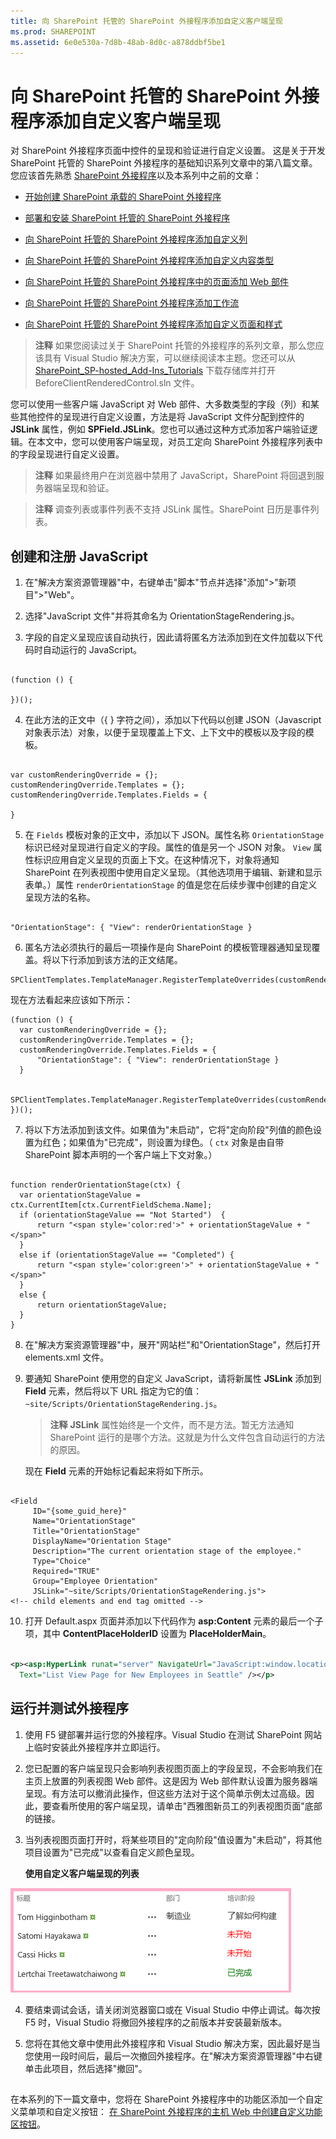 ```yaml
---
title: 向 SharePoint 托管的 SharePoint 外接程序添加自定义客户端呈现
ms.prod: SHAREPOINT
ms.assetid: 6e0e530a-7d8b-48ab-8d0c-a878ddbf5be1
---
```



# 向 SharePoint 托管的 SharePoint 外接程序添加自定义客户端呈现
对 SharePoint 外接程序页面中控件的呈现和验证进行自定义设置。
这是关于开发 SharePoint 托管的 SharePoint 外接程序的基础知识系列文章中的第八篇文章。您应该首先熟悉  [SharePoint 外接程序](sharepoint-add-ins.md)以及本系列中之前的文章：





-  [开始创建 SharePoint 承载的 SharePoint 外接程序](get-started-creating-sharepoint-hosted-sharepoint-add-ins.md)


-  [部署和安装 SharePoint 托管的 SharePoint 外接程序](deploy-and-install-a-sharepoint-hosted-sharepoint-add-in.md)


-  [向 SharePoint 托管的 SharePoint 外接程序添加自定义列](add-custom-columns-to-a-sharepoint-hostedsharepoint-add-in.md)


-  [向 SharePoint 托管的 SharePoint 外接程序添加自定义内容类型](add-a-custom-content-type-to-a-sharepoint-hostedsharepoint-add-in.md)


-  [向 SharePoint 托管的 SharePoint 外接程序中的页面添加 Web 部件](add-a-web-part-to-a-page-in-a-sharepoint-hosted-sharepoint-add-in.md)


-  [向 SharePoint 托管的 SharePoint 外接程序添加工作流](add-a-workflow-to-a-sharepoint-hosted-sharepoint-add-in.md)


-  [向 SharePoint 托管的 SharePoint 外接程序添加自定义页面和样式](add-a-custom-page-and-style-to-a-sharepoint-hosted-sharepoint-add-in.md)



> **注释**
> 如果您阅读过关于 SharePoint 托管的外接程序的系列文章，那么您应该具有 Visual Studio 解决方案，可以继续阅读本主题。您还可以从  [SharePoint_SP-hosted_Add-Ins_Tutorials](https://github.com/OfficeDev/SharePoint_SP-hosted_Add-Ins_Tutorials) 下载存储库并打开 BeforeClientRenderedControl.sln 文件。




您可以使用一些客户端 JavaScript 对 Web 部件、大多数类型的字段（列）和某些其他控件的呈现进行自定义设置，方法是将 JavaScript 文件分配到控件的 **JSLink** 属性，例如 **SPField.JSLink**。您也可以通过这种方式添加客户端验证逻辑。在本文中，您可以使用客户端呈现，对员工定向 SharePoint 外接程序列表中的字段呈现进行自定义设置。
> **注释**
> 如果最终用户在浏览器中禁用了 JavaScript，SharePoint 将回退到服务器端呈现和验证。 





> **注释**
> 调查列表或事件列表不支持 JSLink 属性。SharePoint 日历是事件列表。 





## 创建和注册 JavaScript






1. 在"解决方案资源管理器"中，右键单击"脚本"节点并选择"添加">"新项目">"Web"。


2. 选择"JavaScript 文件"并将其命名为 OrientationStageRendering.js。


3. 字段的自定义呈现应该自动执行，因此请将匿名方法添加到在文件加载以下代码时自动运行的 JavaScript。

  ```

(function () {

})();
  ```

4. 在此方法的正文中（{ } 字符之间），添加以下代码以创建 JSON（Javascript 对象表示法）对象，以便于呈现覆盖上下文、上下文中的模板以及字段的模板。

  ```

var customRenderingOverride = {};
customRenderingOverride.Templates = {};
customRenderingOverride.Templates.Fields = {

}
  ```

5. 在  `Fields` 模板对象的正文中，添加以下 JSON。属性名称 `OrientationStage` 标识已经对呈现进行自定义的字段。属性的值是另一个 JSON 对象。 `View` 属性标识应用自定义呈现的页面上下文。在这种情况下，对象将通知 SharePoint 在列表视图中使用自定义呈现。（其他选项用于编辑、新建和显示表单。）属性 `renderOrientationStage` 的值是您在后续步骤中创建的自定义呈现方法的名称。

  ```

"OrientationStage": { "View": renderOrientationStage }
  ```

6. 匿名方法必须执行的最后一项操作是向 SharePoint 的模板管理器通知呈现覆盖。将以下行添加到该方法的正文结尾。

  ```
  SPClientTemplates.TemplateManager.RegisterTemplateOverrides(customRenderingOverride);
  ```


现在方法看起来应该如下所示：



  ```
  (function () {
    var customRenderingOverride = {};
    customRenderingOverride.Templates = {};
    customRenderingOverride.Templates.Fields = {
        "OrientationStage": { "View": renderOrientationStage }
    }

    SPClientTemplates.TemplateManager.RegisterTemplateOverrides(customRenderingOverride);
})();
  ```

7. 将以下方法添加到该文件。如果值为"未启动"，它将"定向阶段"列值的颜色设置为红色；如果值为"已完成"，则设置为绿色。（ `ctx` 对象是由自带 SharePoint 脚本声明的一个客户端上下文对象。）

  ```

function renderOrientationStage(ctx) {
    var orientationStageValue = ctx.CurrentItem[ctx.CurrentFieldSchema.Name];
    if (orientationStageValue == "Not Started")  {
        return "<span style='color:red'>" + orientationStageValue + "</span>"
    }
    else if (orientationStageValue == "Completed") {
        return "<span style='color:green'>" + orientationStageValue + "</span>"
    }
    else {
        return orientationStageValue;
    }
}
  ```

8. 在"解决方案资源管理器"中，展开"网站栏"和"OrientationStage"，然后打开 elements.xml 文件。


9. 要通知 SharePoint 使用您的自定义 JavaScript，请将新属性 **JSLink** 添加到 **Field** 元素，然后将以下 URL 指定为它的值： `~site/Scripts/OrientationStageRendering.js`。

    > **注释**
      > **JSLink** 属性始终是一个文件，而不是方法。暂无方法通知 SharePoint 运行的是哪个方法。这就是为什么文件包含自动运行的方法的原因。

    现在 **Field** 元素的开始标记看起来将如下所示。



  ```

<Field
       ID="{some_guid_here}"
       Name="OrientationStage"
       Title="OrientationStage"
       DisplayName="Orientation Stage"
       Description="The current orientation stage of the employee."
       Type="Choice"
       Required="TRUE"
       Group="Employee Orientation" 
       JSLink="~site/Scripts/OrientationStageRendering.js">
<!-- child elements and end tag omitted -->
  ```

10. 打开 Default.aspx 页面并添加以下代码作为 **asp:Content** 元素的最后一个子项，其中 **ContentPlaceHolderID** 设置为 **PlaceHolderMain**。

  ```XML

<p><asp:HyperLink runat="server" NavigateUrl="JavaScript:window.location = _spPageContextInfo.webAbsoluteUrl + '/Lists/NewEmployeesInSeattle/AllItems.aspx';"
    Text="List View Page for New Employees in Seattle" /></p>

  ```


## 运行并测试外接程序






1. 使用 F5 键部署并运行您的外接程序。Visual Studio 在测试 SharePoint 网站上临时安装此外接程序并立即运行。


2. 您已配置的客户端呈现只会影响列表视图页面上的字段呈现，不会影响我们在主页上放置的列表视图 Web 部件。这是因为 Web 部件默认设置为服务器端呈现。有方法可以撤消此操作，但这些方法对于这个简单示例太过高级。因此，要查看所使用的客户端呈现，请单击"西雅图新员工的列表视图页面"底部的链接。


3. 当列表视图页面打开时，将某些项目的"定向阶段"值设置为"未启动"，将其他项目设置为"已完成"以查看自定义颜色呈现。

   **使用自定义客户端呈现的列表**



!['在西雅图的新员工'列表用红色显示'未开始'的'定位阶段'值，用绿色显示'已完成'值。其他值用黑色显示。](images/dc8e2b7d-1747-4b65-aab4-6fc93c6867d4.PNG)





4. 要结束调试会话，请关闭浏览器窗口或在 Visual Studio 中停止调试。每次按 F5 时，Visual Studio 将撤回外接程序的之前版本并安装最新版本。


5. 您将在其他文章中使用此外接程序和 Visual Studio 解决方案，因此最好是当您使用一段时间后，最后一次撤回外接程序。在"解决方案资源管理器"中右键单击此项目，然后选择"撤回"。



## 
<a name="Nextsteps"> </a>

在本系列的下一篇文章中，您将在 SharePoint 外接程序中的功能区添加一个自定义菜单项和自定义按钮： [在 SharePoint 外接程序的主机 Web 中创建自定义功能区按钮](create-a-custom-ribbon-button-in-the-host-web-of-a-sharepoint-add-in.md)。




